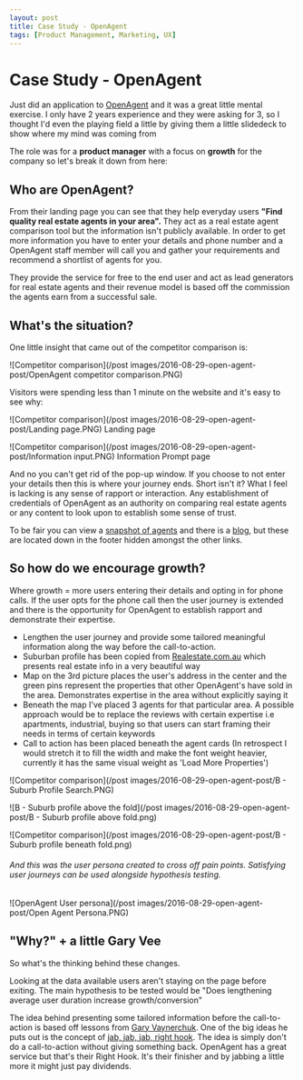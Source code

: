 ```yaml
---
layout: post
title: Case Study - OpenAgent   
tags: [Product Management, Marketing, UX]
---
```

# Case Study - OpenAgent   

Just did an application to [OpenAgent](www.openagent.com) and it was a great little mental exercise. I only have 2 years experience and they were asking for 3, so I thought I'd even the playing field a little by giving them a little slidedeck to show where my mind was coming from

The role was for a **product manager** with a focus on **growth** for the company so let's break it down from here:

## Who are OpenAgent?

  From their landing page you can see that they help everyday users **"Find quality real estate agents in your area".** They act as a real estate agent comparison tool but the information isn't publicly available. In order to get more information you have to enter your details and phone number and a OpenAgent staff member will call you and gather your requirements and recommend a shortlist of agents for you.

  They provide the service for free to the end user and act as lead generators for real estate agents and their revenue model is based off the commission the agents earn from a successful sale.

## What's the situation?

One little insight that came out of the competitor comparison is:

![Competitor comparison](/post images/2016-08-29-open-agent-post/OpenAgent competitor comparison.PNG)

Visitors were spending less than 1 minute on the website and it's easy to see why:


![Competitor comparison](/post images/2016-08-29-open-agent-post/Landing page.PNG)
Landing page

![Competitor comparison](/post images/2016-08-29-open-agent-post/Information input.PNG)
Information Prompt page

 And no you can't get rid of the pop-up window. If you choose to not enter your details then this is where your journey ends. Short isn't it? What I feel is lacking is any sense of rapport or interaction. Any establishment of credentials of OpenAgent as an authority on comparing real estate agents or any content to look upon to establish some sense of trust.

 To be fair you can view a [snapshot of agents](http://www.openagent.com.au/find-agents/nsw/sydney) and there is a [blog](http://www.openagent.com.au/blog), but these are located down in the footer hidden amongst the other links.

## So how do we encourage growth?

Where growth = more users entering their details and opting in for phone calls. If the user opts for the phone call then the user journey is extended and there is the opportunity for OpenAgent to establish rapport and demonstrate their expertise.

* Lengthen the user journey and provide some tailored meaningful information along the way before the call-to-action.
* Suburban profile has been copied from [Realestate.com.au](https://www.realestate.com.au/buy) which presents real estate info in a very beautiful way
* Map on the 3rd picture places the user's address in the center and the green pins represent the properties that other OpenAgent's have sold in the area. Demonstrates expertise in the area without explicitly saying it
* Beneath the map I've placed 3 agents for that particular area. A possible approach would be to replace the reviews with certain expertise i.e apartments, industrial, buying so that users can start framing their needs in terms of certain keywords
* Call to action has been placed beneath the agent cards (In retrospect I would stretch it to fill the width and make the font weight heavier, currently it has the same visual weight as 'Load More Properties')


![Competitor comparison](/post images/2016-08-29-open-agent-post/B - Suburb Profile Search.PNG)

![B - Suburb profile above the fold](/post images/2016-08-29-open-agent-post/B - Suburb profile above fold.png)

![Competitor comparison](/post images/2016-08-29-open-agent-post/B - Suburb profile beneath fold.png)


###### And this was the user persona created to cross off pain points. Satisfying user journeys can be used alongside hypothesis testing.
![OpenAgent User persona](/post images/2016-08-29-open-agent-post/Open Agent Persona.PNG)



## "Why?" + a little Gary Vee

So what's the thinking behind these changes.

Looking at the data available users aren't staying on the page before exiting. The main hypothesis to be tested would be "Does lengthening average user duration increase growth/conversion"

The idea behind presenting some tailored information before the call-to-action is based off lessons from [Gary Vaynerchuk](https://www.garyvaynerchuk.com/). One of the big ideas he puts out is the concept of [jab, jab, jab, right hook](https://www.youtube.com/watch?v=NfP43Y3IlDM). The idea is simply don't do a call-to-action without giving something back. OpenAgent has a great service but that's their Right Hook. It's their finisher and by jabbing a little more it might just pay dividends.
